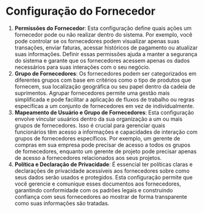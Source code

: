 # Configuração do Fornecedor

1. **Permissões do Fornecedor**: Esta configuração define quais ações um fornecedor pode ou não realizar dentro do sistema. Por exemplo, você pode controlar se os fornecedores podem visualizar apenas suas transações, enviar faturas, acessar históricos de pagamento ou atualizar suas informações. Definir essas permissões ajuda a manter a segurança do sistema e garante que os fornecedores acessem apenas os dados necessários para suas interações com o seu negócio.
2. **Grupo de Fornecedores**: Os fornecedores podem ser categorizados em diferentes grupos com base em critérios como o tipo de produtos que fornecem, sua localização geográfica ou seu papel dentro da cadeia de suprimentos. Agrupar fornecedores permite uma gestão mais simplificada e pode facilitar a aplicação de fluxos de trabalho ou regras específicas a um conjunto de fornecedores em vez de individualmente.
3. **Mapeamento de Usuário e Grupo de Fornecedores**: Esta configuração envolve vincular usuários dentro da sua organização a um ou mais grupos de fornecedores. Isso é crucial para gerenciar quais funcionários têm acesso a informações e capacidades de interação com grupos de fornecedores específicos. Por exemplo, um gerente de compras em sua empresa pode precisar de acesso a todos os grupos de fornecedores, enquanto um gerente de projeto pode precisar apenas de acesso a fornecedores relacionados aos seus projetos.
4. **Política e Declaração de Privacidade**: É essencial ter políticas claras e declarações de privacidade acessíveis aos fornecedores sobre como seus dados serão usados e protegidos. Esta configuração permite que você gerencie e comunique esses documentos aos fornecedores, garantindo conformidade com os padrões legais e construindo confiança com seus fornecedores ao mostrar de forma transparente como suas informações são tratadas.